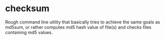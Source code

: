 checksum
========

Rough command line utility that basically tries to achieve the same goals as md5sum, or rather computes md5 hash value of file(s) and checks files containing md5 values. 